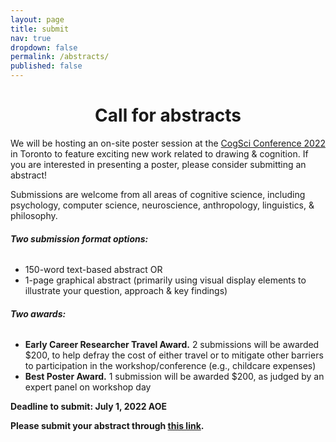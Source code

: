 ```yaml
---
layout: page
title: submit
nav: true
dropdown: false
permalink: /abstracts/
published: false
---
```


<div style="text-align: center;">
<h1>Call for abstracts</h1>
</div>

<div>
<p>We will be hosting an on-site poster session at the <a href="https://cognitivesciencesociety.org/cogsci-2022/">CogSci Conference 2022</a> in Toronto to feature exciting new work related to drawing & cognition. If you are interested in presenting a poster, please consider submitting an abstract!</p>

<p>Submissions are welcome from all areas of cognitive science, including psychology, computer science, neuroscience, anthropology, linguistics, & philosophy.</p>

<p><h6><b>Two submission format options:</b></h6></p>

<ul>
<li>150-word text-based abstract OR</li>
<li>1-page graphical abstract (primarily using visual display elements to illustrate your question, approach & key findings)</li>
</ul>

<p><h6><b>Two awards:</b></h6></p>
<ul>
<li><b>Early Career Researcher Travel Award.</b> 2 submissions will be awarded $200, to help defray the cost of either travel or to mitigate other barriers to participation in the workshop/conference (e.g., childcare expenses)</li>
<li><b>Best Poster Award.</b> 1 submission will be awarded $200, as judged by an expert panel on workshop day</li>
</ul>
</div>

<div>
<p><b>Deadline to submit: July 1, 2022 AOE</b></p>
</div>

<div>
<p><b>Please submit your abstract through <a href = "https://forms.gle/8rxdnyvcdea9y7uC9">this link</a>.</b></p>
</div>
